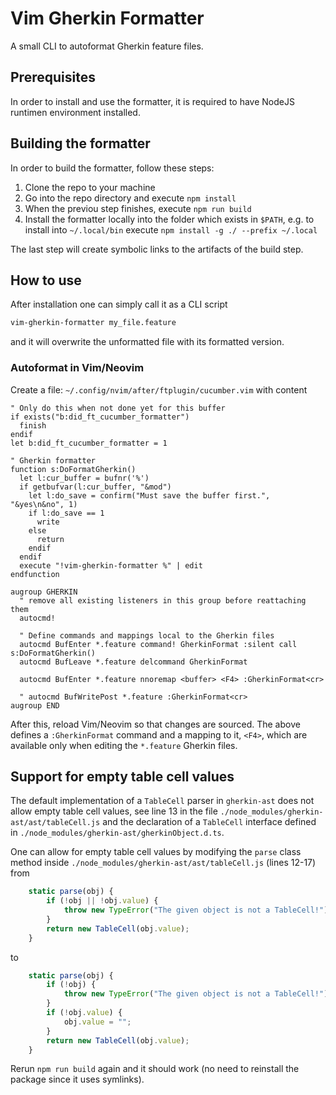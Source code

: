 # Vim Gherkin Formatter

A small CLI to autoformat Gherkin feature files.

## Prerequisites

In order to install and use the formatter, it is required to have NodeJS
runtimen environment installed.

## Building the formatter

In order to build the formatter, follow these steps:

1. Clone the repo to your machine
2. Go into the repo directory and execute `npm install`
3. When the previou step finishes, execute `npm run build`
4. Install the formatter locally into the folder which exists in `$PATH`, e.g.
   to install into `~/.local/bin` execute `npm install -g ./ --prefix ~/.local`

The last step will create symbolic links to the artifacts of the build step.

## How to use

After installation one can simply call it as a CLI script

```sh
vim-gherkin-formatter my_file.feature
```

and it will overwrite the unformatted file with its formatted version.

### Autoformat in Vim/Neovim

Create a file: `~/.config/nvim/after/ftplugin/cucumber.vim` with content

```vim
" Only do this when not done yet for this buffer
if exists("b:did_ft_cucumber_formatter")
  finish
endif
let b:did_ft_cucumber_formatter = 1

" Gherkin formatter
function s:DoFormatGherkin()
  let l:cur_buffer = bufnr('%')
  if getbufvar(l:cur_buffer, "&mod")
    let l:do_save = confirm("Must save the buffer first.", "&yes\n&no", 1)
    if l:do_save == 1
      write
    else
      return
    endif
  endif
  execute "!vim-gherkin-formatter %" | edit
endfunction

augroup GHERKIN
  " remove all existing listeners in this group before reattaching them
  autocmd!

  " Define commands and mappings local to the Gherkin files
  autocmd BufEnter *.feature command! GherkinFormat :silent call s:DoFormatGherkin()
  autocmd BufLeave *.feature delcommand GherkinFormat

  autocmd BufEnter *.feature nnoremap <buffer> <F4> :GherkinFormat<cr>

  " autocmd BufWritePost *.feature :GherkinFormat<cr>
augroup END
```

After this, reload Vim/Neovim so that changes are sourced. The above defines a
`:GherkinFormat` command and a mapping to it, `<F4>`, which are available only
when editing the `*.feature` Gherkin files.

## Support for empty table cell values

The default implementation of a `TableCell` parser in `gherkin-ast` does not
allow empty table cell values, see line 13 in the file
`./node_modules/gherkin-ast/ast/tableCell.js` and the declaration of a
`TableCell` interface defined in `./node_modules/gherkin-ast/gherkinObject.d.ts`.

One can allow for empty table cell values by modifying the `parse` class method
inside `./node_modules/gherkin-ast/ast/tableCell.js` (lines 12-17) from

```js
    static parse(obj) {
        if (!obj || !obj.value) {
            throw new TypeError("The given object is not a TableCell!");
        }
        return new TableCell(obj.value);
    }
```

to

```js
    static parse(obj) {
        if (!obj) {
            throw new TypeError("The given object is not a TableCell!");
        }
        if (!obj.value) {
            obj.value = "";
        }
        return new TableCell(obj.value);
    }
```

Rerun `npm run build` again and it should work (no need to reinstall the package
since it uses symlinks).
